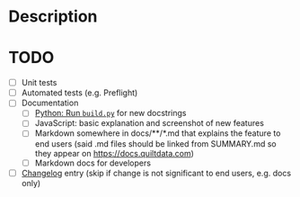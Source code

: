 # Description


# TODO

<!-- Remove items that are irrelevant to this PR -->

- [ ] Unit tests
- [ ] Automated tests (e.g. Preflight)
- [ ] Documentation
    - [ ] [Python: Run `build.py`](../gendocs/build.py) for new docstrings
    - [ ] JavaScript: basic explanation and screenshot of new features
    - [ ] Markdown somewhere in docs/**/*.md that explains the feature to end users (said .md files should be linked from SUMMARY.md so they appear on https://docs.quiltdata.com)
    - [ ] Markdown docs for developers
- [ ] [Changelog](CHANGELOG.md) entry (skip if change is not significant to end users, e.g. docs only)
